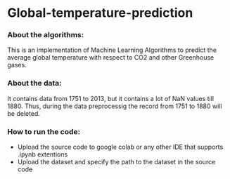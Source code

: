 # Global-temperature-prediction
 
### About the algorithms:
This is an implementation of Machine Learning Algorithms to predict the average global temperature with respect to CO2 and other Greenhouse gases.

### About the data: 
It contains data from 1751 to 2013, but it contains a lot of NaN values till 1880. Thus, during the data preprocessig the record from 1751 to 1880 will   be deleted. 
 
### How to run the code:
<ul>
  <li>Upload the source code to google colab or any other IDE that supports .ipynb extentions</li>
  <li>Upload the dataset and specify the path to the dataset in the source code</li>
</ul>


